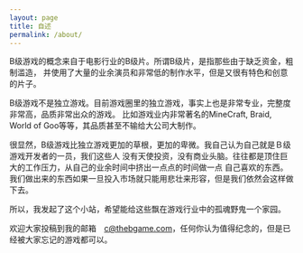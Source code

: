 ```yaml
---
layout: page
title: 自述
permalink: /about/
---
```


B级游戏的概念来自于电影行业的B级片。所谓B级片，是指那些由于缺乏资金，粗制滥造，
并使用了大量的业余演员和非常低的制作水平，但是又很有特色和创意的片子。

B级游戏不是独立游戏。目前游戏圈里的独立游戏，事实上也是非常专业，完整度非常高，品质非常出众的游戏。
比如游戏业内非常著名的MineCraft, Braid, World of Goo等等，其品质甚至不输给大公司大制作。

很显然，B级游戏比独立游戏更加的草根，更加的卑微。我自己认为自己就是Ｂ级游戏开发者的一员，我们这些人
没有天使投资，没有商业头脑。往往都是顶住巨大的工作压力，从自己的业余时间中挤出一点点的时间做一点
自己喜欢的东西。我们做出来的东西如果一旦投入市场就只能用悲壮来形容，但是我们依然会这样做下去。

所以，我发起了这个小站，希望能给这些飘在游戏行业中的孤魂野鬼一个家园。

欢迎大家投稿到我的邮箱　c@thebgame.com，任何你认为值得纪念的，但是已经被大家忘记的游戏都可以。
